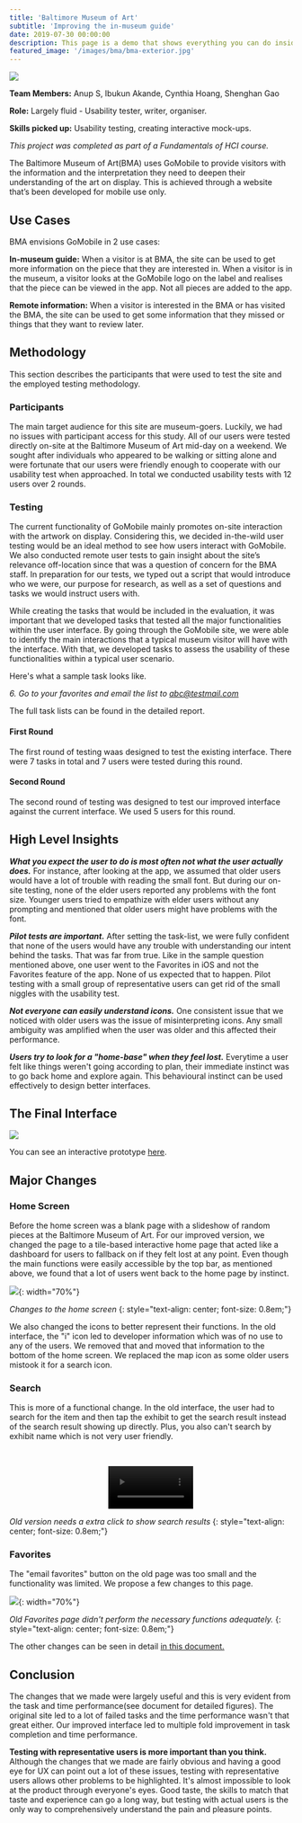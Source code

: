 ```yaml
---
title: 'Baltimore Museum of Art'
subtitle: 'Improving the in-museum guide'
date: 2019-07-30 00:00:00
description: This page is a demo that shows everything you can do inside portfolio and blog posts.
featured_image: '/images/bma/bma-exterior.jpg'
---
```

![](/images/bmamain.jpg)

**Team Members:** Anup S, Ibukun Akande, Cynthia Hoang, Shenghan Gao

**Role:** Largely fluid - Usability tester, writer, organiser.

**Skills picked up:** Usability testing, creating interactive mock-ups.

*This project was completed as part of a Fundamentals of HCI course.* 

The Baltimore Museum of Art(BMA) uses GoMobile to provide visitors with the information and the interpretation they need to deepen their understanding of the art on display. This is achieved through a website that’s been developed for mobile use only.

## Use Cases

BMA envisions GoMobile in 2 use cases:

**In-museum guide:** When a visitor is at BMA, the site can be used to get more information on the piece that they are interested in. When a visitor is in the museum, a visitor looks at the GoMobile logo on the label and realises that the piece can be viewed in the app. Not all pieces are added to the app. 

**Remote information:** When a visitor is interested in the BMA or has visited the BMA, the site can be used to get some information that they missed or things that they want to review later.

## Methodology

This section describes the participants that were used to test the site and the employed testing methodology.
 
### Participants

The main target audience for this site are museum-goers. Luckily, we had no issues with participant access for this study. All of our users were tested directly on-site at the Baltimore Museum of Art mid-day on a weekend. We sought after individuals who appeared to be walking or sitting alone and were fortunate that our users were friendly enough to cooperate with our usability test when approached. In total we conducted usability tests with 12 users over 2 rounds. 

### Testing

The current functionality of GoMobile mainly promotes on-site interaction with the artwork on display. Considering this, we decided in-the-wild user testing would be an ideal method to see how users interact with GoMobile. We also conducted remote user tests to gain insight about the site’s relevance off-location since that was a question of concern for the BMA staff. In preparation for our tests, we typed out a script that would introduce who we were, our purpose for research, as well as a set of questions and tasks we would instruct users with.

While creating the tasks that would be included in the evaluation, it was important that we developed tasks that tested all the major functionalities within the user interface. By going through the GoMobile site, we were able to identify the main interactions that a typical museum visitor will have with the interface. With that, we developed tasks to assess the usability of these functionalities within a typical user scenario.

Here's what a sample task looks like. 

*6. Go to your favorites and email the list to abc@testmail.com*

The full task lists can be found in the detailed report. 

#### First Round

The first round of testing waas designed to test the existing interface. There were 7 tasks in total and 7 users were tested during this round. 


#### Second Round

The second round of testing was designed to test our improved interface against the current interface. We used 5 users for this round. 


## High Level Insights

***What you expect the user to do is most often not what the user actually does.*** For instance, after looking at the app, we assumed that older users would have a lot of trouble with reading the small font. But during our on-site testing, none of the elder users reported any problems with the font size. Younger users tried to empathize with elder users without any prompting and mentioned that older users might have problems with the font. 

***Pilot tests are important.*** After setting the task-list, we were fully confident that none of the users would have any trouble with understanding our intent behind the tasks. That was far from true. Like in the sample question mentioned above, one user went to the Favorites in iOS and not the Favorites feature of the app. None of us expected that to happen. Pilot testing with a small group of representative users can get rid of the small niggles with the usability test. 

***Not everyone can easily understand icons.*** One consistent issue that we noticed with older users was the issue of misinterpreting icons. Any small ambiguity was amplified when the user was older and this affected their performance. 

***Users try to look for a "home-base" when they feel lost.*** Everytime a user felt like things weren't going according to plan, their immediate instinct was to go back home and explore again. This behavioural instinct can be used effectively to design better interfaces. 


## The Final Interface

![](/images/Screens.png)

You can see an interactive prototype [here](https://www.figma.com/proto/6X728jCPq5GXYf3FxiMXtd/BMAGoMobile_UsabilityRedesign?node-id=79%3A780&scaling=min-zoom).

## Major Changes

### Home Screen

Before the home screen was a blank page with a slideshow of random pieces at the Baltimore Museum of Art. For our improved version, we changed the page to a tile-based interactive home page that acted like a dashboard for users to fallback on if they felt lost at any point. Even though the main functions were easily accessible by the top bar, as mentioned above, we found that a lot of users went back to the home page by instinct. 

![](/images/HomeScreenChanges.png){: width="70%"}

*Changes to the home screen*
{: style="text-align: center; font-size: 0.8em;"}

We also changed the icons to better represent their functions. In the old interface, the "i" icon led to developer information which was of no use to any of the users. We removed that and moved that information to the bottom of the home screen. We replaced the map icon as some older users mistook it for a search icon. 

### Search

This is more of a functional change. In the old interface, the user had to search for the item and then tap the exhibit to get the search result instead of the search result showing up directly. Plus, you also can't search by exhibit name which is not very user friendly. 

&nbsp;

<div style="text-align: center;">
	<video width="30%" height="auto" autoplay loop preload>
  		<source src="/images/search.mp4" type="video/mp4">
	</video>
</div>

*Old version needs a extra click to show search results*
{: style="text-align: center; font-size: 0.8em;"}

### Favorites

The "email favorites" button on the old page was too small and the functionality was limited. We propose a few changes to this page. 

![](/images/FavoritesChanges.png){: width="70%"}

*Old Favorites page didn't perform the necessary functions adequately.*
{: style="text-align: center; font-size: 0.8em;"}

The other changes can be seen in detail <a href="https://drive.google.com/open?id=1JVWdVZYkJdNwmek0p3NcCm08757a--xJ">in this document.</a>

## Conclusion

The changes that we made were largely useful and this is very evident from the task and time performance(see document for detailed figures). The original site led to a lot of failed tasks and the time performance wasn't that great either. Our improved interface led to multiple fold improvement in task completion and time performance. 

**Testing with representative users is more important than you think.** Although the changes that we made are fairly obvious and having a good eye for UX can point out a lot of these issues, testing with representative users allows other problems to be highlighted. It's almost impossible to look at the product through everyone's eyes. Good taste, the skills to match that taste and experience can go a long way, but testing with actual users is the only way to comprehensively understand the pain and pleasure points. 







